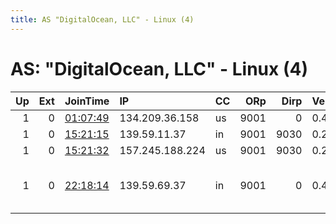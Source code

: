 ```yaml
---
title: AS "DigitalOcean, LLC" - Linux (4)
---
```


# AS: "DigitalOcean, LLC" - Linux (4)

|   Up |   Ext | JoinTime                                                                                            | IP              | CC   |   ORp |   Dirp | Version   | Contact                  | Nickname          |   eFamMembers |
|-----:|------:|:----------------------------------------------------------------------------------------------------|:----------------|:-----|------:|-------:|:----------|:-------------------------|:------------------|--------------:|
|    1 |     0 | [01:07:49](https://metrics.torproject.org/rs.html#details/E39E06286B2F90C3DC21CDCB643A4754EC38004C) | 134.209.36.158  | us   |  9001 |      0 | 0.4.1.6   | None                     | Unnamed           |             1 |
|    1 |     0 | [15:21:15](https://metrics.torproject.org/rs.html#details/2033FB8679C2198B83E3E5A39E8D55CD8E86FA9E) | 139.59.11.37    | in   |  9001 |   9030 | 0.2.9.11  | None                     | tersfidi          |             1 |
|    1 |     0 | [15:21:32](https://metrics.torproject.org/rs.html#details/9E293EB7147A7B5463D332A7A2BE80E0D41C28DE) | 157.245.188.224 | us   |  9001 |   9030 | 0.2.9.11  | None                     | massiverose       |             1 |
|    1 |     0 | [22:18:14](https://metrics.torproject.org/rs.html#details/77D132696C424ED1DE300B40CEC9826DDD73CB11) | 139.59.69.37    | in   |  9001 |      0 | 0.4.1.6   | furry tor at proton mail | MajiraHasANiceMaw |             2 |
